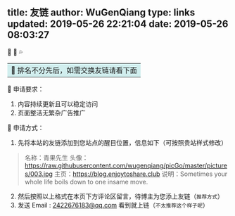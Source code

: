 title: 友链
author: WuGenQiang
type: links
updated: 2019-05-26 22:21:04
date: 2019-05-26 08:03:27
---
🐹 🥎  💦 <table><tr><td bgcolor=#D1EEEE>:love_letter: 排名不分先后，如需交换友链请看下面</td></tr></table>

🐣 申请要求：
  1. 内容持续更新且可以稳定访问
  2. 页面整洁无繁杂广告推广

🍊 申请方式：
  1. 先将本站的友链添加到您站点的醒目位置，信息如下（可按照贵站样式修改）
  > 名称：青果先生
  > 头像：https://raw.githubusercontent.com/wugenqiang/picGo/master/pictures/003.jpg
  > 主页：https://blog.enjoytoshare.club
  > 说明：Sometimes your whole life boils down to one insame move. 

  2. 然后按照以上格式在本页下方评论区留言，待博主为您添上友链（`推荐方式`）
  3. 发送 Email :   <a target="_blank" href="http://mail.qq.com/cgi-bin/qm_share?t=qm_mailme&email=Gm1vfX90a3N7dH1aa2s0eXV3" style="text-decoration:none;">2422676183@qq.com</a>
看到就上链（`不太推荐这个样子呢`）
